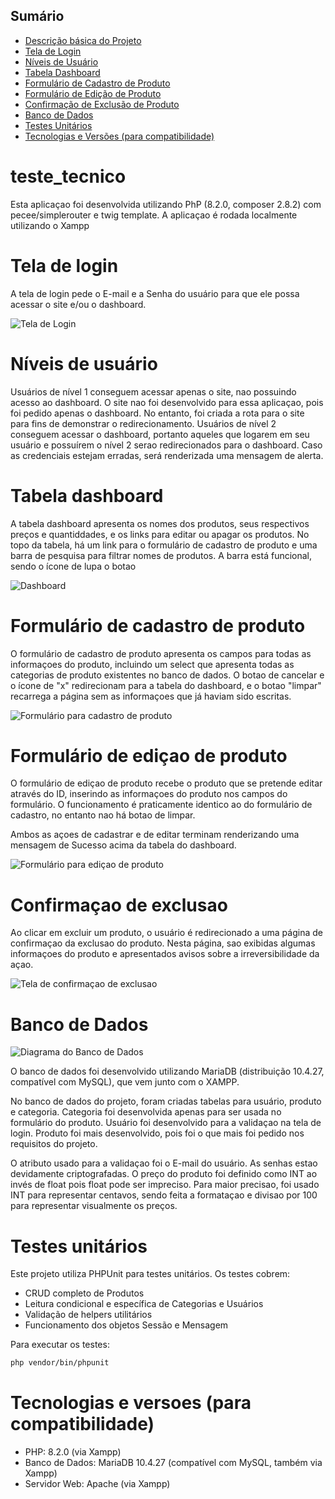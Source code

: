 ## Sumário
- [Descrição básica do Projeto](#teste_tecnico)
- [Tela de Login](#tela-de-login)
- [Níveis de Usuário](#níveis-de-usuário)
- [Tabela Dashboard](#tabela-dashboard)
- [Formulário de Cadastro de Produto](#formulário-de-cadastro-de-produto)
- [Formulário de Edição de Produto](#formulário-de-edição-de-produto)
- [Confirmação de Exclusão de Produto](#confirmação-de-exclusão)
- [Banco de Dados](#banco-de-dados)
- [Testes Unitários](#testes-unitários)
- [Tecnologias e Versões (para compatibilidade)](#tecnologias-e-versões)

# teste_tecnico

Esta aplicaçao foi desenvolvida utilizando PhP (8.2.0, composer 2.8.2) com pecee/simplerouter e twig template. A aplicaçao é rodada localmente utilizando o Xampp

# Tela de login

A tela de login pede o E-mail e a Senha do usuário para que ele possa acessar o site e/ou o dashboard.

![Tela de Login](https://raw.githubusercontent.com/Raphael-stefano/teste_tecnico/main/Imagens%20da%20tela/tela_de_login.png)

# Níveis de usuário

Usuários de nível 1 conseguem acessar apenas o site, nao possuindo acesso ao dashboard. O site nao foi desenvolvido para essa aplicaçao, pois foi pedido apenas o dashboard. No entanto, foi criada a rota para o site para fins de demonstrar o redirecionamento. Usuários de nível 2 conseguem acessar o dashboard, portanto aqueles que logarem em seu usuário e possuírem o nível 2 serao redirecionados para o dashboard. Caso as credenciais estejam erradas, será renderizada uma mensagem de alerta.

# Tabela dashboard

A tabela dashboard apresenta os nomes dos produtos, seus respectivos preços e quantiddades, e os links para editar ou apagar os produtos. No topo da tabela, há um link para o formulário de cadastro de produto e uma barra de pesquisa para filtrar nomes de produtos. A barra está funcional, sendo o ícone de lupa o botao

![Dashboard](https://raw.githubusercontent.com/Raphael-stefano/teste_tecnico/main/Imagens%20da%20tela/dashboard.png)

# Formulário de cadastro de produto

O formulário de cadastro de produto apresenta os campos para todas as informaçoes do produto, incluindo um select que apresenta todas as categorias de produto existentes no banco de dados. O botao de cancelar e o ícone de "x" redirecionam para a tabela do dashboard, e o botao "limpar" recarrega a página sem as informaçoes que já haviam sido escritas.

![Formulário para cadastro de produto](https://raw.githubusercontent.com/Raphael-stefano/teste_tecnico/main/Imagens%20da%20tela/cadastro_de_produto.png)

# Formulário de ediçao de produto

O formulário de ediçao de produto recebe o produto que se pretende editar através do ID, inserindo as informaçoes do produto nos campos do formulário. O funcionamento é praticamente identico ao do formulário de cadastro, no entanto nao há botao de limpar.

Ambos as açoes de cadastrar e de editar terminam renderizando uma mensagem de Sucesso acima da tabela do dashboard.

![Formulário para ediçao de produto](https://raw.githubusercontent.com/Raphael-stefano/teste_tecnico/main/Imagens%20da%20tela/edicao_de_produto.png)

# Confirmaçao de exclusao

Ao clicar em excluir um produto, o usuário é redirecionado a uma página de confirmaçao da exclusao do produto. Nesta página, sao exibidas algumas informaçoes do produto e apresentados avisos sobre a irreversibilidade da açao.

![Tela de confirmaçao de exclusao](https://raw.githubusercontent.com/Raphael-stefano/teste_tecnico/main/Imagens%20da%20tela/exclusao_de_produto.png)

# Banco de Dados

![Diagrama do Banco de Dados](https://raw.githubusercontent.com/Raphael-stefano/teste_tecnico/main/Banco%20de%20Dados/diagrama.png)

O banco de dados foi desenvolvido utilizando MariaDB (distribuição 10.4.27, compatível com MySQL), que vem junto com o XAMPP.

No banco de dados do projeto, foram criadas tabelas para usuário, produto e categoria. Categoria foi desenvolvida apenas para ser usada no formulário do produto. Usuário foi desenvolvido para a validaçao na tela de login. Produto foi mais desenvolvido, pois foi o que mais foi pedido nos requisitos do projeto.

O atributo usado para a validaçao foi o E-mail do usuário. As senhas estao devidamente criptografadas. O preço do produto foi definido como INT ao invés de float pois float pode ser impreciso. Para maior precisao, foi usado INT para representar centavos, sendo feita a formataçao e divisao por 100 para representar visualmente os preços.

# Testes unitários

Este projeto utiliza PHPUnit para testes unitários. 
Os testes cobrem:
- CRUD completo de Produtos
- Leitura condicional e específica de Categorias e Usuários
- Validação de helpers utilitários
- Funcionamento dos objetos Sessão e Mensagem

Para executar os testes:
```bash
php vendor/bin/phpunit
```

# Tecnologias e versoes (para compatibilidade)

- PHP: 8.2.0 (via Xampp)
- Banco de Dados: MariaDB 10.4.27 (compatível com MySQL, também via Xampp)
- Servidor Web: Apache (via Xampp)
